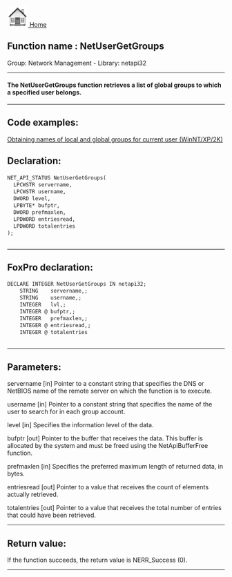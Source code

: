 [<img src="../../images/home.png"> Home ](https://github.com/VFPX/Win32API)  

## Function name : NetUserGetGroups
Group: Network Management - Library: netapi32    
***  


#### The NetUserGetGroups function retrieves a list of global groups to which a specified user belongs.
***  


## Code examples:
[Obtaining names of local and global groups for current user (WinNT/XP/2K)](../../samples/sample_431.md)  

## Declaration:
```foxpro  
NET_API_STATUS NetUserGetGroups(
  LPCWSTR servername,
  LPCWSTR username,
  DWORD level,
  LPBYTE* bufptr,
  DWORD prefmaxlen,
  LPDWORD entriesread,
  LPDWORD totalentries
);
  
```  
***  


## FoxPro declaration:
```foxpro  
DECLARE INTEGER NetUserGetGroups IN netapi32;
	STRING    servername,;
	STRING    username,;
	INTEGER   lvl,;
	INTEGER @ bufptr,;
	INTEGER   prefmaxlen,;
	INTEGER @ entriesread,;
	INTEGER @ totalentries
  
```  
***  


## Parameters:
servername 
[in] Pointer to a constant string that specifies the DNS or NetBIOS name of the remote server on which the function is to execute. 

username 
[in] Pointer to a constant string that specifies the name of the user to search for in each group account. 

level 
[in] Specifies the information level of the data.

bufptr 
[out] Pointer to the buffer that receives the data. This buffer is allocated by the system and must be freed using the NetApiBufferFree function.

prefmaxlen 
[in] Specifies the preferred maximum length of returned data, in bytes.

entriesread 
[out] Pointer to a value that receives the count of elements actually retrieved. 

totalentries 
[out] Pointer to a value that receives the total number of entries that could have been retrieved.   
***  


## Return value:
If the function succeeds, the return value is NERR_Success (0).  
***  

